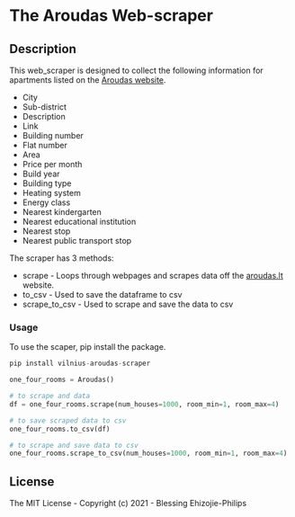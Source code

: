 # The Aroudas Web-scraper
## Description

This web_scraper is designed to collect the following information for apartments listed on the [Aroudas website](https://en.aruodas.lt/).
* City
* Sub-district
* Description
* Link
* Building number
* Flat number
* Area
* Price per month
* Build year
* Building type
* Heating system
* Energy class
* Nearest kindergarten
* Nearest educational institution
* Nearest stop
* Nearest public transport stop

The scraper has 3 methods:
* scrape - Loops through webpages and scrapes data off the [aroudas.lt](https://en.aruodas.lt/) website.
* to_csv - Used to save the dataframe to csv
* scrape_to_csv - Used to scrape and save the data to csv

### Usage
To use the scaper, pip install the package.
```python
pip install vilnius-aroudas-scraper

one_four_rooms = Aroudas()

# to scrape and data
df = one_four_rooms.scrape(num_houses=1000, room_min=1, room_max=4)

# to save scraped data to csv
one_four_rooms.to_csv(df)

# to scrape and save data to csv
one_four_rooms.scrape_to_csv(num_houses=1000, room_min=1, room_max=4)

```

## License
The MIT License - Copyright (c) 2021 - Blessing Ehizojie-Philips
